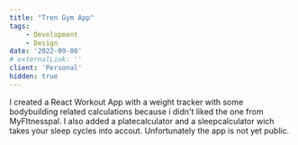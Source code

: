```yaml
---
title: "Tren Gym App"
tags: 
    - Development
    - Design
date: '2022-09-08'
# externalLink: ''
client: 'Personal'
hidden: true
---
```


I created a React Workout App with a weight tracker with some bodybuilding related calculations because i didn't liked the one from MyFItnesspal. I also added a platecalculator and a sleepcalculator wich takes your sleep cycles into accout. Unfortunately the app is not yet public.